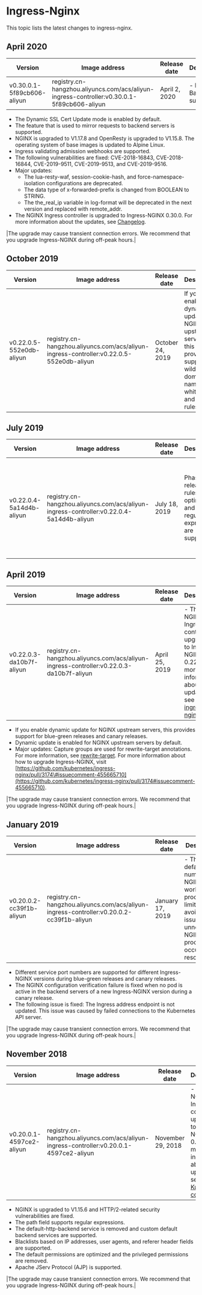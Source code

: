 # Ingress-Nginx

This topic lists the latest changes to ingress-nginx.

## April 2020

|Version|Image address|Release date|Description|Impact|
|-------|-------------|------------|-----------|------|
|v0.30.0.1-5f89cb606-aliyun|registry.cn-hangzhou.aliyuncs.com/acs/aliyun-ingress-controller:v0.30.0.1-5f89cb606-aliyun|April 2, 2020|-   FastCGI Backend is supported.
-   The Dynamic SSL Cert Update mode is enabled by default.
-   The feature that is used to mirror requests to backend servers is supported.
-   NGINX is upgraded to V1.17.8 and OpenResty is upgraded to V1.15.8. The operating system of base images is updated to Alpine Linux.
-   Ingress validating admission webhooks are supported.
-   The following vulnerabilities are fixed: CVE-2018-16843, CVE-2018-16844, CVE-2019-9511, CVE-2019-9513, and CVE-2019-9516.
-   Major updates:
    -   The lua-resty-waf, session-cookie-hash, and force-namespace-isolation configurations are deprecated.
    -   The data type of x-forwarded-prefix is changed from BOOLEAN to STRING.
    -   The the\_real\_ip variable in log-format will be deprecated in the next version and replaced with remote\_addr.
-   The NGINX Ingress controller is upgraded to Ingress-NGINX 0.30.0. For more information about the updates, see [Changelog](https://github.com/kubernetes/ingress-nginx/blob/master/Changelog.md).

|The upgrade may cause transient connection errors. We recommend that you upgrade Ingress-NGINX during off-peak hours.|

## October 2019

|Version|Image address|Release date|Description|Impact|
|-------|-------------|------------|-----------|------|
|v0.22.0.5-552e0db-aliyun|registry.cn-hangzhou.aliyuncs.com/acs/aliyun-ingress-controller:v0.22.0.5-552e0db-aliyun|October 24, 2019|If you enable dynamic update for NGINX upstream servers, this provides support for wildcard domain names, whitelists, and rewrite rules.|The upgrade may cause transient connection errors. We recommend that you upgrade Ingress-NGINX during off-peak hours.|

## July 2019

|Version|Image address|Release date|Description|Impact|
|-------|-------------|------------|-----------|------|
|v0.22.0.4-5a14d4b-aliyun|registry.cn-hangzhou.aliyuncs.com/acs/aliyun-ingress-controller:v0.22.0.4-5a14d4b-aliyun|July 18, 2019|Phased release rules are optimized and the Perl regular expressions are supported.|The upgrade may cause transient connection errors. We recommend that you upgrade Ingress-NGINX during off-peak hours.|

## April 2019

|Version|Image address|Release date|Description|Impact|
|-------|-------------|------------|-----------|------|
|v0.22.0.3-da10b7f-aliyun|registry.cn-hangzhou.aliyuncs.com/acs/aliyun-ingress-controller:v0.22.0.3-da10b7f-aliyun|April 25, 2019|-   The NGINX Ingress controller is upgraded to Ingress-NGINX 0.22.0. For more information about the updates, see [ingress-nginx](https://github.com/kubernetes/ingress-nginx/releases).
-   If you enable dynamic update for NGINX upstream servers, this provides support for blue-green releases and canary releases.
-   Dynamic update is enabled for NGINX upstream servers by default.
-   Major updates: Capture groups are used for rewrite-target annotations. For more information, see [rewrite-target](https://kubernetes.github.io/ingress-nginx/examples/rewrite/#rewrite-target). For more information about how to upgrade Ingress-NGINX, visit [https://github.com/kubernetes/ingress-nginx/pull/3174\#issuecomment-455665710](https://github.com/kubernetes/ingress-nginx/pull/3174#issuecomment-455665710).

|The upgrade may cause transient connection errors. We recommend that you upgrade Ingress-NGINX during off-peak hours.|

## January 2019

|Version|Image address|Release date|Description|Impact|
|-------|-------------|------------|-----------|------|
|v0.20.0.2-cc39f1b-aliyun|registry.cn-hangzhou.aliyuncs.com/acs/aliyun-ingress-controller:v0.20.0.2-cc39f1b-aliyun|January 17, 2019|-   The default number of NGINX worker processes is limited. This avoids the issue when unnecessary NGINX processes occupy host resources.
-   Different service port numbers are supported for different Ingress-NGINX versions during blue-green releases and canary releases.
-   The NGINX configuration verification failure is fixed when no pod is active in the backend servers of a new Ingress-NGINX version during a canary release.
-   The following issue is fixed: The Ingress address endpoint is not updated. This issue was caused by failed connections to the Kubernetes API server.

|The upgrade may cause transient connection errors. We recommend that you upgrade Ingress-NGINX during off-peak hours.|

## November 2018

|Version|Image address|Release date|Description|Impact|
|-------|-------------|------------|-----------|------|
|v0.20.0.1-4597ce2-aliyun|registry.cn-hangzhou.aliyuncs.com/acs/aliyun-ingress-controller:v0.20.0.1-4597ce2-aliyun|November 29, 2018|-   The NGINX Ingress controller is upgraded to Ingress-NGINX 0.20.0. For more information about the updates, see [Kubernetes community](https://github.com/kubernetes/ingress-nginx/releases).
-   NGINX is upgraded to V1.15.6 and HTTP/2-related security vulnerabilities are fixed.
-   The path field supports regular expressions.
-   The default-http-backend service is removed and custom default backend services are supported.
-   Blacklists based on IP addresses, user agents, and referer header fields are supported.
-   The default permissions are optimized and the privileged permissions are removed.
-   Apache JServ Protocol \(AJP\) is supported.

|The upgrade may cause transient connection errors. We recommend that you upgrade Ingress-NGINX during off-peak hours.|

